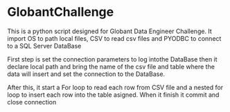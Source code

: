 # GlobantChallenge

This is a python script designed for Globant Data Engineer Challenge.
It import OS to path local files, CSV to read csv files and PYODBC to connect to a SQL Server DataBase

First step is set the connection parameters to log intothe DataBase
then it declare local path and bring the name of the csv file and table where the data will insert and set the connection to the DataBase.

After this, it start a For loop to read each row from CSV file and a nested for loop to insert each row into the table asigned.
When it finish it commit and close connection

